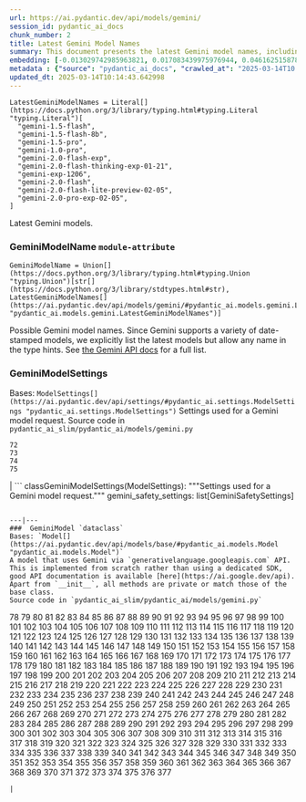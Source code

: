 ```yaml
---
url: https://ai.pydantic.dev/api/models/gemini/
session_id: pydantic_ai_docs
chunk_number: 2
title: Latest Gemini Model Names
summary: This document presents the latest Gemini model names, including versions such as 'gemini-1.5-flash' and 'gemini-2.0-pro-exp-02-05'. It also defines 'GeminiModelName' as a union that allows any string or the specified latest model names, highlighting the flexibility in model naming supported by Gemini.
embedding: [-0.013029742985963821, 0.017083439975976944, 0.04616251587867737, -0.025204623118042946, 0.015401293523609638, 0.005387695040553808, -0.012457537464797497, -0.002212987979874015, -0.003964075352996588, 0.004184684716165066, -0.021991999819874763, -0.0360972136259079, -0.002312951721251011, -0.06088819354772568, -0.015153108164668083, -3.700162415043451e-05, -0.014367187395691872, 0.05090561881661415, -0.021288806572556496, 0.08101880550384521, 0.06166032701730728, -0.002202647039666772, -0.016917983070015907, -0.011368278414011002, -0.006411460693925619, 0.02152320370078087, -0.02345353737473488, 0.016269942745566368, 0.015994181856513023, -0.025356292724609375, 0.04734829068183899, -0.031298957765102386, 0.023467324674129486, -0.0013408914674073458, -0.06960226595401764, 0.002230223035439849, 0.03510447219014168, -0.012685040012001991, -0.026652373373508453, 0.010196290910243988, -0.0015554686542600393, -0.02433597482740879, -0.0017355754971504211, 0.0067251394502818584, -0.05269807204604149, 0.017662540078163147, 0.0038158532697707415, 0.020585615187883377, 0.01744193024933338, -0.0011082175187766552, -0.011733662337064743, 0.02195063605904579, -0.012105940841138363, 0.036014486104249954, 0.009403475560247898, -0.049747418612241745, -0.03766905516386032, 0.029230745509266853, 0.007845421321690083, -0.02488749846816063, -0.003474598051980138, -0.014780829660594463, -0.007769587449729443, 0.020985469222068787, 0.008741647005081177, 0.006208086386322975, -0.034773558378219604, 0.018076183274388313, -0.01615963876247406, -0.002075107069686055, 0.034718405455350876, 0.006094334647059441, -0.004670714493840933, -0.03311898559331894, -0.0004955094191245735, -0.015690842643380165, 0.007197381462901831, 0.07230473309755325, 0.016531916335225105, -0.016118275001645088, 0.0223504900932312, 0.042853374034166336, 0.023370807990431786, 0.02072349563241005, 0.001508072018623352, 0.029313473030924797, -0.019151654094457626, -0.041667599231004715, -0.019055137410759926, -0.02150941640138626, -0.01868285797536373, -0.07208412140607834, -0.04525250196456909, 0.02295716479420662, 0.052863527089357376, -0.02047530934214592, 0.029368625953793526, -0.04398399963974953, 0.012671252712607384, 0.021936846897006035, 0.004329459276050329, 0.020309852436184883, -0.04514219984412193, 0.044535521417856216, 0.032788071781396866, -0.03515962138772011, -0.0060495235957205296, -0.019303321838378906, -0.026252519339323044, 0.03162987157702446, -0.11857755482196808, -0.012057682499289513, 0.0276037510484457, 0.00508091039955616, -0.06414218246936798, -0.010871906764805317, -0.053718388080596924, 0.05735844373703003, -0.010361747816205025, -0.038744524121284485, -0.036455702036619186, -0.006711351685225964, 0.03300867974758148, -0.06061243265867233, 0.007804057560861111, 0.006883702706545591, -0.022378066554665565, -0.06072273850440979, -0.06507977098226547, -0.03852391615509987, 0.014201730489730835, -0.017414353787899017, 0.026252519339323044, -0.0276037510484457, 0.003767594927921891, -0.04009575769305229, -0.0693265050649643, 0.01902756094932556, 0.001533924718387425, 0.02958923578262329, 0.025714782997965813, -0.009830906055867672, 0.01581493578851223, 0.03515962138772011, 0.016269942745566368, 0.03146441653370857, -0.053718388080596924, 0.022226396948099136, -0.031409263610839844, 0.03833088278770447, 8.789905405137688e-05, 0.016766313463449478, -0.0013788087526336312, -0.006332179065793753, -0.013450278900563717, -0.008610660210251808, 0.016876619309186935, 0.033780813217163086, -0.0014787723775953054, -0.02781057171523571, -0.02603190951049328, 0.017359202727675438, -0.024556584656238556, -0.0037917240988463163, -0.018751798197627068, 0.023784451186656952, -0.06430763751268387, -0.0024697910994291306, -0.07798542082309723, -0.052670493721961975, 0.03946150466799736, 0.008610660210251808, -0.06871982663869858, 0.0021974763367325068, 0.0009867099579423666, -0.008521038107573986, -0.005701374262571335, -0.0017838338389992714, -0.05057470500469208, -0.012498901225626469, -0.010182502679526806, -0.012347232550382614, -0.07186350971460342, -0.04020606353878975, -0.04323944076895714, 0.013815663754940033, -0.01149926520884037, -0.007893679663538933, -0.008603766560554504, -0.016118275001645088, 0.018007243052124977, 0.027645114809274673, 0.03033379279077053, 0.056338123977184296, -0.00728700403124094, -0.028017394244670868, 0.04199851304292679, -0.02542523294687271, 0.012698828242719173, 0.07528296113014221, 0.027424506843090057, 0.005511788185685873, 0.030113182961940765, 0.016132062301039696, -0.03835846111178398, -0.03058197721838951, -0.03174017742276192, 0.00012786296429112554, -0.042853374034166336, -0.0031212782487273216, 0.029920149594545364, -0.02498401515185833, -0.014112107455730438, 0.009472415782511234, 0.007169805467128754, 0.03549053892493248, -0.049499232321977615, -0.01591145247220993, 0.03474598005414009, 0.013698465190827847, -0.050878044217824936, 0.05393899977207184, 0.046327974647283554, -0.014367187395691872, -0.004177790600806475, 0.0012900478905066848, 0.005560046061873436, 0.0038020650390535593, 0.010630615055561066, 0.044838860630989075, -0.002245734678581357, -0.004498363472521305, -0.01559432689100504, -0.049499232321977615, -0.020213335752487183, -0.04028879106044769, 0.016132062301039696, 0.008072924800217152, -0.00043540194747038186, -0.05109865218400955, -0.007976409047842026, -0.0001341106981271878, -0.025618266314268112, 0.029478931799530983, 0.0019872081466019154, 0.00038455837056972086, -0.0009556867880746722, -0.07202897220849991, 0.05297383293509483, 0.033642932772636414, 0.03088531643152237, 0.01917923055589199, -0.00872096512466669, -0.030968043953180313, 0.011285549961030483, 0.002533561084419489, -0.052615340799093246, 0.03314656391739845, -0.007969514466822147, 0.005180873908102512, -0.05082289129495621, 0.024846132844686508, -0.03231927752494812, -0.017235109582543373, -0.033642932772636414, 0.023853391408920288, -0.00014272825501393527, 0.010989105328917503, -0.027452081441879272, -0.09144259244203568, 0.029313473030924797, -0.006549341604113579, 0.03866179659962654, -0.03747602179646492, -0.03411172702908516, -0.006559682544320822, -0.031602296978235245, 0.043349746614694595, 0.013788087293505669, -0.009830906055867672, 0.02469446510076523, -0.01398112066090107, 0.009251806885004044, 0.029920149594545364, -0.000690696993842721, 0.05250503867864609, 0.003602137789130211, 0.02137153595685959, 0.013353763148188591, -0.030499249696731567, 0.06232215464115143, 0.0031195548363029957, 0.011878437362611294, -0.027383141219615936, 0.017883149906992912, 0.004712078720331192, 0.04406672716140747, 0.010030834004282951, -0.011002893559634686, 0.0027214237488806248, 0.028568917885422707, -0.012236927635967731, -0.026459340006113052, -0.04977499693632126, -0.03044409677386284, 0.009058773517608643, 0.0027679584454745054, -0.0022922696080058813, 0.008748541586101055, -0.016297519207000732, 0.0010375535348430276, -0.020489098504185677, -0.010403111577033997, -0.05884755775332451, -0.02137153595685959, -0.013167623430490494, 0.006211533211171627, 0.03957181051373482, 0.016738738864660263, 0.020240912213921547, 0.006787186022847891, -0.037641480565071106, -0.006811315193772316, 0.04039909690618515, -0.002964438870549202, 0.019592871889472008, -0.028031181544065475, -0.04296367987990379, 0.013043530285358429, -0.05369081348180771, 0.011533735319972038, -0.05531780794262886, -0.012167987413704395, 0.06734102219343185, 0.010830543003976345, -0.05835118517279625, -0.007211169693619013, 0.007548978086560965, 0.017538446933031082, 0.03295353055000305, -0.011216608807444572, 0.007824739441275597, -0.018999984487891197, -0.010961529798805714, -0.023274291306734085, -0.003964075352996588, -0.020337428897619247, 0.060943346470594406, 0.004460446070879698, 0.01759359985589981, -0.003998545464128256, -0.005384248215705156, 0.030306216329336166, 0.0418330579996109, -0.024818558245897293, -0.04158487170934677, 0.004601774271577597, -0.03182290494441986, -0.02013060823082924, 0.01814512349665165, -0.07395929843187332, 0.014422339387238026, 0.024625524878501892, -0.02374308742582798, 0.016793889924883842, 0.011368278414011002, -0.013822557404637337, -0.02834830805659294, -0.020599402487277985, -0.0058220201171934605, -0.013719147071242332, 0.02259867452085018, -0.01749708317220211, 0.010671979747712612, 0.0010384153574705124, -0.011147668585181236, -0.038992710411548615, -0.00045500689884647727, 0.026997074484825134, 0.01600796915590763, 0.027493447065353394, 0.004653479438275099, 0.013353763148188591, -0.011492370627820492, 0.034635674208402634, 0.003509068163111806, -0.018999984487891197, 0.011099410243332386, -0.07208412140607834, -0.010775390081107616, -0.02236427739262581, -0.0023767214734107256, 0.005301519762724638, -0.03287079930305481, -0.024570371955633163, -0.037751782685518265, 0.010279019363224506, 0.056586310267448425, 0.010203184559941292, 0.0060805464163422585, -0.00516708567738533, -0.052863527089357376, 0.022171244025230408, -0.02859649248421192, -0.0022474583238363266, -0.02275034412741661, 0.013126259669661522, 0.05531780794262886, 0.033477477729320526, -0.04009575769305229, 0.04971984401345253, 0.0075214016251266, 0.011788814328610897, -0.01610448583960533, -0.017717693001031876, -0.03562841936945915, 0.020061668008565903, 0.006270132958889008, -0.020433945581316948, 0.059013012796640396, -0.02349490113556385, -0.07820603251457214, -0.030664706602692604, -0.015925241634249687, -0.03513204678893089, 0.029920149594545364, 0.009665449149906635, -0.04219154641032219, 0.009010515175759792, -0.08316974341869354, -0.015001439489424229, 0.0471828356385231, 0.048809830099344254, -0.014229306019842625, -0.0030712964944541454, -0.009437945671379566, -0.0035280268639326096, 0.006649305112659931, -0.008328004740178585, -0.015635691583156586, -0.004829277750104666, -0.022722767665982246, -0.004653479438275099, 0.04903043806552887, -0.010478946380317211, -0.01259541790932417, -0.011106304824352264, -0.011906013824045658, -0.024074001237750053, -0.05675176903605461, 0.034828707575798035, 0.009755072183907032, -0.0007402479532174766, -0.002581819426268339, -0.007941938005387783, -0.014863558113574982, 0.05300140753388405, -0.014684312976896763, 0.05129168555140495, -0.044590674340724945, 0.02448764257133007, 0.028224214911460876, -0.013022848404943943, -0.016035545617341995, 0.010940846987068653, -0.041309110820293427, 0.00632183812558651, 0.0030971490778028965, 0.006173616275191307, -0.011506158858537674, 0.004874088801443577, -0.04481128603219986, 0.029616812244057655, 0.010044621303677559, 0.016435399651527405, 0.017979666590690613, 0.02101304568350315, -0.003767594927921891, 0.03251231089234352, 0.017634963616728783, -0.005466976668685675, -0.02914801612496376, 0.002312951721251011, 0.022088516503572464, -0.05170532688498497, 0.04257761314511299, 0.012919438071548939, -0.0054359533824026585, 0.023425960913300514, -0.02821042761206627, -0.020447732880711555, -0.022722767665982246, 0.018572553992271423, -0.017083439975976944, 0.0630391389131546, 0.01913786493241787, -0.02612842619419098, -0.058571796864271164, -0.012802239507436752, -0.03786208853125572, 0.0196756012737751, -0.032098665833473206, 0.010575463064014912, 0.03256746381521225, -0.004143320489674807, -0.018917255103588104, -0.004122638143599033, 0.01048584096133709, -0.036207519471645355, 0.040426671504974365, -0.0548214353621006, 0.012616099789738655, -0.00028007052605971694, -0.003788277041167021, 0.012809133157134056, 0.0385790690779686, -0.004291542340070009, 0.011368278414011002, -0.005566940177232027, -0.03728298842906952, 0.009437945671379566, 0.001897585578262806, -0.0014003526885062456, -0.03083016350865364, -0.023439748212695122, -0.008941574953496456, 0.005577281583100557, -0.0700986385345459, -0.03014075942337513, -0.028624068945646286, 0.05429748818278313, -0.012878073379397392, -0.008369369432330132, -0.015084167942404747, -0.020944105461239815, 0.012753981165587902, 0.027327990159392357, -0.012064576148986816, -0.0045604100450873375, 0.006025394424796104, -0.010079092346131802, 0.027879511937499046, -0.032402005046606064, 0.013264140114188194, 0.015359929762780666, 0.029175592586398125, 0.0020027197897434235, -0.00415021413937211, -0.010589251294732094, 0.02047530934214592, 0.05275322124361992, -0.06353550404310226, 0.026390399783849716, -0.06287367641925812, -0.008955363184213638, -0.00371244247071445, 0.004370823502540588, -0.0005562631413340569, 0.015649478882551193, 0.03802754357457161, -0.007300792261958122, -0.007728223223239183, 0.050685010850429535, 0.04544553533196449, -0.04867194965481758, 0.026679949834942818, 0.022970953956246376, -0.009637872688472271, 0.0041467673145234585, -0.02756238728761673, -0.022915801033377647, -0.008348686620593071, 0.018103759735822678, 0.008183229714632034, 0.00641835480928421, -0.0085968729108572, -0.003124725306406617, -0.009603402577340603, -0.011761238798499107, -0.0032832883298397064, -0.02958923578262329, -0.014987651258707047, 0.012119729071855545, 0.008183229714632034, -0.057027529925107956, 0.012616099789738655, 0.0009565485524944961, 0.0021974763367325068, 0.0034108280669897795, -0.002897221827879548, 0.030002878978848457, 0.00847967341542244, -0.0010289360070601106, 0.019592871889472008, 0.016614645719528198, -0.00946552213281393, 0.0224470067769289, 0.013946650549769402, -0.044838860630989075, 0.024198094382882118, 0.0020888953004032373, 0.0024784086272120476, -0.032236550003290176, 0.047706782817840576, -0.009665449149906635, -0.01454643253237009, 0.005687586031854153, -0.0020440840162336826, -0.05592448264360428, -0.007776481099426746, -0.02076485939323902, 0.04288095235824585, -0.006345967296510935, -0.04158487170934677, -0.016531916335225105, 0.021302595734596252, -0.012354126200079918, 0.0008225456112995744, 0.06596221029758453, -0.025852663442492485, 0.044783707708120346, 0.005404930096119642, 0.02637661062180996, 0.0014718783786520362, 0.04180547967553139, 0.010540992952883244, 0.01251268945634365, -0.022391853854060173, 0.007417990826070309, 0.017621176317334175, -0.028141487389802933, -0.01843467354774475, 0.04516977444291115, 0.0168076790869236, -0.026307670399546623, 0.016545705497264862, 0.014518856070935726, -0.01444991584867239, -0.011292443610727787, -0.014904922805726528, -0.016297519207000732, 0.026804041117429733, 0.006376990582793951, -0.04059213027358055, 0.012243821285665035, -0.021674873307347298, -0.0025283906143158674, -0.009293170645833015, -0.004381164908409119, 0.0005489382310770452, 0.0001240927813341841, -0.027645114809274673, 0.0036055848468095064, -0.00018635462038218975, 0.010809860192239285, -0.025218412280082703, -0.00047482724767178297, -0.01820027455687523, -0.008693389594554901, 0.02845861203968525, -0.02958923578262329, 0.017179956659674644, 0.01241617277264595, -0.026983287185430527, -0.014767041429877281, 0.009010515175759792, 0.031105924397706985, -0.021936846897006035, 0.012050788849592209, 0.010044621303677559, 0.0027179766912013292, 0.05170532688498497, 0.010120456106960773, 0.020861376076936722, 0.0015322011895477772, 0.007007795386016369, -0.004008886404335499, -0.025342505425214767, -0.04304640740156174, 0.02939620241522789, -0.005122274626046419, 0.022088516503572464, -0.08658918738365173, 0.012161092832684517, 0.05060227960348129, -0.026335246860980988, 0.005504894070327282, 0.027824360877275467, 0.017510870471596718, 0.03540780767798424, 0.018517401069402695, 0.0007303377497009933, 0.015263413079082966, -0.021978210657835007, 0.01814512349665165, 0.007383520714938641, -0.008445203304290771, 0.0030437202658504248, -0.032788071781396866, -0.09067046642303467, -0.0169041957706213, 0.025011589750647545, -0.005518681835383177, 0.02468067593872547, -0.03565599396824837, 0.0020682131871581078, 0.013222775422036648, 0.0015864918241277337, 0.0033384407870471478, -0.058571796864271164, -0.04668646305799484, 0.022529734298586845, -0.01591145247220993, -0.009844694286584854, -0.007686858531087637, -0.011864649131894112, -0.009589615277945995, 0.018034817650914192, -0.01296080183237791, -0.00130469782743603, -0.02374308742582798, 0.03317413851618767, -0.020654555410146713, 0.02066834270954132, 0.011182138696312904, 0.006549341604113579, 0.011712980456650257, 0.027934664860367775, -0.038193002343177795, -0.03681419417262077, -0.01149926520884037, 0.010885694995522499, 0.011326913721859455, 0.0010823648190125823, -0.011706085875630379, 0.005473870784044266, -0.05126411095261574, 0.014767041429877281, 0.010954635217785835, 0.015153108164668083, 0.014408551156520844, -0.007480037398636341, -0.019606661051511765, 0.014987651258707047, -0.006766504142433405, 0.011981847696006298, -0.01454643253237009, 0.042357005178928375, -0.010148032568395138, -0.0150428032502532, -0.0020440840162336826, 0.011616463772952557, 0.014284458942711353, -0.007728223223239183, 0.03168502449989319, -0.0246393121778965, 0.016821466386318207, -0.007390414830297232, -0.0741247609257698, 0.036759041249752045, 0.024873709306120872, -0.018779374659061432, 0.002166453283280134, 0.028293155133724213, -0.0030816374346613884, -0.007025030441582203, 0.020751072093844414, 0.005532470066100359, 0.004281200934201479, -0.0075627658516168594, -0.011009788140654564, -0.006849232595413923, -0.016132062301039696, 0.03717268258333206, 0.027631327509880066, -0.02087516523897648, 0.013078001327812672, 0.009520674124360085, 0.0171937458217144, 0.008293534629046917, 0.00023116590455174446, 0.014932498335838318, -0.004160555545240641, 0.009810224175453186, 0.016573281958699226, -0.004563856869935989, -0.02106819674372673, -0.02394990809261799, -0.05322201922535896, -0.02557690255343914, -0.014615372754633427, 0.00981711782515049, -0.009541356936097145, 0.008038454689085484, -0.011878437362611294, -0.008886422030627728, 0.013574372045695782, -0.10374157130718231, 0.012354126200079918, 0.021743813529610634, 0.005260155536234379, 0.03306383267045021, 0.0020440840162336826, 0.0023577630054205656, 0.02181275375187397, 0.0030385497957468033, -0.027231473475694656, -0.021536992862820625, -0.008396944962441921, -0.00286275171674788, -0.00650797737762332, 0.030554402619600296, -0.00015953248657751828, 0.013588160276412964, -0.030719859525561333, 0.010444476269185543, -0.0028937747702002525, -0.0422191247344017, 0.04960953816771507, 0.002245734678581357, -0.014105213806033134, -0.023936118930578232, -0.03538023307919502, 0.004370823502540588, 0.002456003101542592, 0.009713707491755486, 0.008024666458368301, -0.007190487813204527, -0.019799694418907166, 0.006869914475828409, 0.03118865378201008, 0.013919074088335037, 0.01978590525686741, -0.012133517302572727, 0.013119365088641644, 0.024267034605145454, 0.01075470820069313, 0.017014499753713608, -0.025935392826795578, 0.03229169920086861, 0.024115364998579025, 0.016518129035830498, 0.016876619309186935, -0.014325822703540325, 0.02756238728761673, 0.005708268377929926, 0.007507613394409418, -0.025811299681663513, 0.03201593831181526, -0.005532470066100359, 0.012292079627513885, -0.008631343021988869, 0.008734753355383873, -0.04263276606798172, 0.0027128062210977077, -3.732478216988966e-05, 0.010568569414317608, 0.022626250982284546, 0.002481855684891343, -0.004446658305823803, 0.02106819674372673, -0.01879316382110119, -0.009506885893642902, -0.024170517921447754, -0.02150941640138626, -0.008328004740178585, -0.004694843664765358, 0.005801337771117687, 0.019413627684116364, -0.007866104133427143, -0.011974954046308994, -0.011602675542235374, 0.01759359985589981, -0.011581993661820889, 0.030471673235297203, -0.04445279389619827, -0.018875891342759132, 0.01159578189253807, -0.0035504326224327087, 0.0034763214644044638, 0.02404642477631569, -0.0565311573445797, -0.013126259669661522, 0.027231473475694656, -0.029809845611453056, 0.030968043953180313, -0.00026972946943715215, 0.01963423565030098, -0.0032298595178872347, -0.004853406921029091, -0.0022888225503265858, -0.021688662469387054, -0.01818648725748062, 0.005977136082947254, 0.004915453027933836, -0.006573470775038004, 0.013588160276412964, 0.023508688434958458, -0.00020789851259905845, -0.007445567287504673, -0.004084720741957426, 0.0274107176810503, -0.025052955374121666, 0.016394035890698433, -0.01789693720638752, 0.0006157243042252958, -0.0006915587582625449, 0.007328368257731199, 0.048065271228551865, -0.015745995566248894, 0.0010530651779845357, -0.005784102715551853, -0.007169805467128754, 0.03866179659962654, 0.023536264896392822, -0.014560220763087273, -0.01143032405525446, -0.009203548543155193, -0.009451733902096748, -0.0012762598926201463, 0.06419733166694641, -0.01873801089823246, -0.01992378570139408, 0.02185411937534809, 0.020089242607355118, -0.029561659321188927, 0.011685403995215893, 0.01824164018034935, 0.017469506710767746, -0.010954635217785835, -0.013739828951656818, -0.005036098882555962, -0.04152971878647804, 0.024198094382882118, -0.011968059465289116, 0.017083439975976944, -0.004584539216011763, 0.009362111799418926, 0.013891498558223248, 0.01143032405525446, -0.02286064811050892, -0.00843141507357359, 0.024515219032764435, -0.01636645942926407, -0.0194825679063797, 0.02310883440077305, -0.01316072978079319, 0.004274307284504175, -0.009355217218399048, -0.02066834270954132, 0.016132062301039696, -0.0029609918128699064, 0.01559432689100504, -0.03491143882274628, -0.033339597284793854, 0.0006863882299512625, -0.018917255103588104, 0.027645114809274673, 0.012498901225626469, -0.011657827533781528, -0.013174518011510372, 0.015056591480970383, -0.013732935301959515, -0.02895498275756836, -0.0005493690841831267, -0.03460809960961342, 0.031050773337483406, -0.009892952628433704, -0.024501431733369827, 0.029368625953793526, 0.03146441653370857, 0.018227851018309593, 0.06712041050195694, 0.021330172196030617, -0.026886770501732826, 0.005384248215705156, -0.0025146023835986853, -0.008562401868402958, -0.002321569249033928, 0.02508053183555603, 0.032043516635894775, 0.05724813789129257, 0.006425248924642801, -0.006401119753718376, 0.031298957765102386, 0.01056167483329773, 0.0009686131379567087, 0.04232942685484886, 0.04596948251128197, -0.0012978037120774388, 0.029258321970701218, 0.02230912633240223, -0.021288806572556496, 0.06331489980220795, 0.0027972583193331957, 0.005691033322364092, 0.014711889438331127, 0.029534082859754562, -0.007000901270657778, 0.00411229720339179, 0.015359929762780666, -0.007976409047842026, 0.007583448197692633, -0.022226396948099136, -0.015677055343985558, 0.01300906017422676, 0.024473855271935463, -0.037641480565071106, -0.017138592898845673, 0.013974227011203766, -0.02414294146001339, -0.02106819674372673, 0.007493825629353523, 0.02423945814371109, 0.0016080356435850263, -0.02834830805659294, -0.03212624415755272, -0.00894846860319376, -0.005818572826683521, 0.004222601652145386, -0.002830005018040538, 0.00899672694504261, 0.04823072999715805, -0.014960074797272682, 0.02003409154713154, 0.03212624415755272, -0.02399127185344696, -0.01522204838693142, 0.021343959495425224, -0.0271211676299572, 0.000800139969214797, 0.009424157440662384, -0.027838148176670074, 0.008514144457876682, -0.0071560172364115715, -0.033642932772636414, 0.011906013824045658, 0.0017907278379425406, 0.037641480565071106, 0.020930316299200058, -0.024129152297973633, -1.5013396250651567e-06, 0.009251806885004044, 0.041722752153873444, 0.03813784942030907, -0.0047982544638216496, -0.021978210657835007, 0.01006530411541462, -0.01978590525686741, -0.004419081844389439, -0.0056565627455711365, 0.03659358248114586, 0.039240896701812744, -0.00021242271759547293, 0.02815527468919754, -0.006414907518774271, -0.005880619399249554, 0.015580538660287857, 0.06469370424747467, -0.017634963616728783, 0.007369732949882746, 0.020158184692263603, 0.008100501261651516, -0.010251442901790142, 0.016518129035830498, 0.037503596395254135, 0.008714071474969387, -0.011912907473742962, 0.021881693974137306, -0.015235836617648602, -0.0015037632547318935, -0.007293898146599531, -0.021785177290439606, 0.0010384153574705124, -0.021771389991044998, 0.003066126024350524, -0.02310883440077305, -0.012361020781099796, -0.0017605663742870092, 0.03485628589987755, -0.0414469912648201, 0.005160191562026739, 0.0015908005880191922, -0.011616463772952557, -0.05007833242416382, 0.018572553992271423, 0.011581993661820889, 0.020585615187883377, 0.03449779376387596, 0.02013060823082924, -0.040674857795238495, 0.007776481099426746, -0.014587796293199062, 0.02945135533809662, -0.016835255548357964, -0.010182502679526806, -0.039737269282341, -0.0052498141303658485, 0.021040622144937515, 0.010148032568395138, 0.009086349979043007, -0.030554402619600296, -0.0003182032087352127, 0.025866452604532242, -0.04343247413635254, -0.037200260907411575, 0.007776481099426746, -0.009403475560247898, 0.00941726379096508, 0.02349490113556385, -0.023936118930578232, 0.010216972790658474, -0.018917255103588104, -0.006997454445809126, -0.020296065136790276, -0.02152320370078087, 0.010154926218092442, 0.02160593308508396, 0.017731480300426483, -0.000657088530715555, -0.01140274852514267, 0.026707526296377182, -0.0046052210964262486, -0.012547159567475319, -0.02414294146001339, -0.008100501261651516, -0.025052955374121666, 0.017166169360280037, 0.00503265205770731, 0.005153297912329435, 0.013119365088641644, -0.040674857795238495, -0.001423620036803186, -0.07351808249950409, 0.003822747152298689, 0.005653115920722485, -0.03424960747361183, -0.002752447035163641, -0.025149472057819366, -0.05054713040590286, 0.049692265689373016, -0.003429786767810583, 0.0038916876073926687, -0.02305368147790432, 0.02175760269165039, 0.028375884518027306, -0.0052222381345927715, 0.0861479714512825, 0.027452081441879272, -0.03976484388113022, 0.01491871103644371, -0.023674145340919495, -0.005897854454815388, 0.016587069258093834, 0.01585630141198635, -0.008293534629046917, -0.02920316904783249, -0.02582508698105812, -0.013071106746792793, 0.013457173481583595, 0.006294262129813433, 0.050795312970876694, -0.00013831174874212593, 0.007686858531087637, -0.0043673766776919365, 0.002518049441277981, 0.006997454445809126, 0.039185743778944016, 0.027741631492972374, -0.03540780767798424, -0.007052606903016567, -0.016780102625489235, -0.005818572826683521, 0.026638584211468697, -0.023936118930578232, 0.023936118930578232, 0.04301883280277252, -0.011754344217479229, -0.005294625647366047, 0.0054428474977612495, 0.018862104043364525, -0.0168076790869236, 0.009279382415115833, -0.007990196347236633, -0.018806951120495796, 0.030058030039072037, 0.006166722159832716, 0.020199548453092575, 0.025797512382268906, 0.013174518011510372, -0.03926847130060196, -0.0169041957706213, -0.0069354078732430935, -0.017786633223295212, -0.005460082553327084, 0.0012978037120774388, 0.015290988609194756, -0.009727495722472668, -0.0041364263743162155, -0.019151654094457626, 0.008838163688778877, -0.006035735365003347, -0.03295353055000305, -0.0013943203957751393, 0.037944816052913666, -0.008197017945349216, -0.005887513514608145, -0.037393294274806976, 0.01360884215682745, -0.001550298067741096, 0.003626266960054636, -0.014394762925803661, -0.042550038546323776, 0.00037766434252262115, -0.007404203061014414, -0.009954999200999737, 0.004498363472521305, -0.0058564902283251286, -0.0024766852147877216, 0.004908558912575245, 1.005156991595868e-05, 0.0018527742940932512, -0.011333808302879333, -0.015401293523609638, -0.01853119023144245, 0.0036297140177339315, 0.04437006637454033, 0.034028999507427216, -0.01814512349665165, 0.005087804049253464, 0.037393294274806976, -0.06088819354772568, -0.01660085655748844, 0.017276473343372345, -0.01610448583960533, -0.019124077633023262, 0.017662540078163147, 0.013753617182374, 0.04119880497455597, 0.00885195191949606, 0.01973075233399868, 0.007928150705993176, 0.013126259669661522, -0.0003322067204862833, 0.01904134824872017, 0.024804769083857536, 0.026583433151245117, 0.06827861070632935, 0.023908544331789017, -0.020406369119882584, 0.020406369119882584, -0.035766299813985825, -0.02368793450295925, 0.02324671484529972, -0.00899672694504261, -0.023867178708314896, -0.006090887822210789, 0.027645114809274673, 0.013360656797885895, 0.02028227597475052, -0.006518318317830563, -0.02195063605904579, -0.005704821087419987, -0.017772844061255455, -0.0034263397101312876, -0.014932498335838318, -0.03441506624221802, 0.028679221868515015, -0.027879511937499046, 0.005577281583100557, -0.009610297158360481, -0.0005364427925087512, -0.0037641478702425957, -0.005298072472214699, -0.008286640979349613, -0.008514144457876682, -0.014187942259013653, -0.02324671484529972, -0.006201192270964384, 0.001973419915884733, -0.01288496796041727, 0.03435991331934929, 0.003293629502877593, 0.00946552213281393, -0.008838163688778877, -0.0020527015440165997, 0.01388460397720337, -0.00645627174526453, 0.0027145296335220337, 0.013360656797885895, -0.011650933884084225, 0.0274107176810503, -0.0028593046590685844, -0.007211169693619013, -0.011237291619181633, -0.03344989940524101, -0.023853391408920288, -0.024597948417067528, -0.03069228306412697, -0.008521038107573986, -0.006094334647059441, 0.008817481808364391, -0.033477477729320526, 0.026983287185430527, -0.03582145273685455, -0.026955710723996162, 0.004326012451201677, -0.01705586351454258, 0.017717693001031876, -0.014587796293199062, -0.019275745376944542, 0.03229169920086861, 0.017579810693860054, 0.001372776459902525, 0.005660010036081076, -0.005391142331063747, -0.002736935392022133, 0.03196078538894653, 0.010292807593941689, 0.026790253818035126, 0.02423945814371109, 0.0026059485971927643, -0.013360656797885895, 0.024804769083857536, 0.015304776839911938, 0.006566576659679413, 0.00028287124587222934, -0.009527568705379963, -0.006090887822210789, 0.02612842619419098, -0.013760510832071304, -0.019896211102604866, 0.008638236671686172, -0.005639327690005302, -0.007976409047842026, 0.0067044575698673725, -0.04299125820398331, 0.01001015119254589, 0.0023663805332034826, -0.0016381971072405577, -0.01650433987379074, 0.02656964398920536, -0.018696647137403488, -0.007742010988295078, 0.0003869282081723213, 0.023853391408920288, -0.028293155133724213, -0.02618357725441456, 0.01646297611296177, 0.024460067972540855, 0.0014081083936616778, -0.018600130453705788, 0.004060591571033001, 0.021550780162215233, 0.008169441483914852, -0.01820027455687523, -0.012305867858231068, 0.004650032613426447, 0.015332353301346302, 0.005284284707158804, 0.013346868567168713, 0.03504931926727295, -0.004512151703238487, 0.007176699582487345, 0.01814512349665165, 0.011768132448196411, -0.021495629101991653, -0.008700283244252205, 0.008955363184213638, 0.010368641465902328, -0.00031087829847820103, -0.01278845127671957, -0.035325080156326294, 0.012953908182680607, 0.01868285797536373, -0.0002022971020778641, 0.02696949988603592, 0.017759056761860847, -0.06772708892822266, -0.02468067593872547, -0.04704495519399643, -0.0032763942144811153, -0.025452809408307076, 0.004070932976901531, -0.010796072892844677, 0.0469898022711277, -0.005325648933649063, -0.007907467894256115, 0.012485112994909286, 0.010713343508541584, 0.02116471342742443, 0.007362838834524155, -0.0050119697116315365, 0.005263602361083031, -0.01398112066090107, -0.012953908182680607, 0.03367051109671593, 0.04084031656384468, 0.057579051703214645, 0.028293155133724213, -0.01793830096721649, 0.01559432689100504, -0.018751798197627068, -0.022488370537757874, 0.0008096192614175379, -0.007893679663538933, 0.002912733471021056, -0.011809497140347958, -0.011209715157747269, 0.042908526957035065, -0.022764133289456367, 0.05065743252635002, 0.04312913864850998, -0.022929590195417404, -0.040730010718107224, -0.024156728759407997, -0.01615963876247406, -0.03827572986483574, 0.00747314328327775, -0.02958923578262329, -0.008231488056480885, 0.03584902733564377, 0.03813784942030907, -0.018958620727062225, 0.004574197810143232, -0.0004175205249339342, 0.003191942349076271, 0.0030213147401809692, 0.014367187395691872, 0.00443631736561656, -0.024901285767555237, 0.01973075233399868, 0.018779374659061432, 0.0012107663787901402, 0.011519947089254856, 0.018751798197627068, 0.023922331631183624, 0.06541068851947784, -0.007535189855843782, 0.04864437133073807, -0.0018700093496590853, -0.0003009680949617177, 0.033587779849767685, 0.0066941166296601295, -0.01454643253237009, -0.01021007914096117, 0.004529386758804321, -0.004456999246031046, -0.01325724646449089, 0.02775542065501213, -0.00659415265545249, -0.022984741255640984, 0.0248323455452919, 0.038992710411548615, 0.04519734904170036, 0.000923801853787154, 0.04442521929740906, 0.053663235157728195, 0.0013408914674073458, -0.010837436653673649, 0.04089546576142311, 0.019813481718301773, 0.012547159567475319, 0.0036538431886583567, 0.034828707575798035, -0.0195790845900774, 0.03127138316631317, -0.0035538794472813606, -0.01187154371291399, 0.013684676960110664, 0.009169078432023525, -0.011051151901483536, 0.006673434283584356, -0.03220897167921066, 0.0007363700424320996, 0.009210442192852497, 0.011706085875630379, 0.012891861610114574, 0.008265958167612553, 0.0471828356385231, 0.004263965878635645, 0.0001235541858477518, -0.021633509546518326, -0.017579810693860054, 0.02834830805659294, 0.01559432689100504, 0.004215707536786795, -0.02319156378507614, 0.005890960339456797, -0.023756874725222588, -0.022198820486664772, -0.0028903279453516006, 0.025108106434345245, 0.03394627198576927, -0.0276037510484457, 0.003167813178151846, 0.0028679221868515015, 0.005980582907795906, 0.005315307527780533, 0.0552075020968914, -0.0037331245839595795, 0.0011452729813754559, 0.02152320370078087, -0.02408778853714466, 0.003209177404642105, -0.008217699825763702, -0.020433945581316948, -0.010796072892844677, -0.01635267212986946, 0.026790253818035126, 0.017179956659674644, 0.010940846987068653, 0.015194471925497055, 0.004222601652145386, -0.03664873540401459, 0.012567841447889805, 0.016187215223908424, 0.010775390081107616, 0.0033918695989996195, 0.006518318317830563, -0.019358474761247635, 0.007314580492675304, -0.00425017811357975, -0.037007227540016174, -0.035573266446590424, 0.03176775202155113, -0.023122623562812805, 0.02290201373398304, -0.031050773337483406, -0.03289837762713432, -0.003422892652451992, 0.008155654184520245, -0.013774299062788486, -0.01194737758487463, 0.006063311360776424, 0.022984741255640984]
metadata : {"source": "pydantic_ai_docs", "crawled_at": "2025-03-14T10:14:43.642998", "url_path": "/api/models/gemini/", "chunk_size": 3225}
updated_dt: 2025-03-14T10:14:43.642998
---
```

```
LatestGeminiModelNames = Literal[](https://docs.python.org/3/library/typing.html#typing.Literal "typing.Literal")[
  "gemini-1.5-flash",
  "gemini-1.5-flash-8b",
  "gemini-1.5-pro",
  "gemini-1.0-pro",
  "gemini-2.0-flash-exp",
  "gemini-2.0-flash-thinking-exp-01-21",
  "gemini-exp-1206",
  "gemini-2.0-flash",
  "gemini-2.0-flash-lite-preview-02-05",
  "gemini-2.0-pro-exp-02-05",
]

```

Latest Gemini models.
###  GeminiModelName `module-attribute`
```
GeminiModelName = Union[](https://docs.python.org/3/library/typing.html#typing.Union "typing.Union")[str[](https://docs.python.org/3/library/stdtypes.html#str), LatestGeminiModelNames[](https://ai.pydantic.dev/api/models/gemini/#pydantic_ai.models.gemini.LatestGeminiModelNames "pydantic_ai.models.gemini.LatestGeminiModelNames")]

```

Possible Gemini model names.
Since Gemini supports a variety of date-stamped models, we explicitly list the latest models but allow any name in the type hints. See [the Gemini API docs](https://ai.google.dev/gemini-api/docs/models/gemini#model-variations) for a full list.
###  GeminiModelSettings
Bases: `ModelSettings[](https://ai.pydantic.dev/api/settings/#pydantic_ai.settings.ModelSettings "pydantic_ai.settings.ModelSettings")`
Settings used for a Gemini model request.
Source code in `pydantic_ai_slim/pydantic_ai/models/gemini.py`
```
72
73
74
75
```
| ```
classGeminiModelSettings(ModelSettings):
"""Settings used for a Gemini model request."""
  gemini_safety_settings: list[GeminiSafetySettings]

```
  
---|---  
###  GeminiModel `dataclass`
Bases: `Model[](https://ai.pydantic.dev/api/models/base/#pydantic_ai.models.Model "pydantic_ai.models.Model")`
A model that uses Gemini via `generativelanguage.googleapis.com` API.
This is implemented from scratch rather than using a dedicated SDK, good API documentation is available [here](https://ai.google.dev/api).
Apart from `__init__`, all methods are private or match those of the base class.
Source code in `pydantic_ai_slim/pydantic_ai/models/gemini.py`
```
 78
 79
 80
 81
 82
 83
 84
 85
 86
 87
 88
 89
 90
 91
 92
 93
 94
 95
 96
 97
 98
 99
100
101
102
103
104
105
106
107
108
109
110
111
112
113
114
115
116
117
118
119
120
121
122
123
124
125
126
127
128
129
130
131
132
133
134
135
136
137
138
139
140
141
142
143
144
145
146
147
148
149
150
151
152
153
154
155
156
157
158
159
160
161
162
163
164
165
166
167
168
169
170
171
172
173
174
175
176
177
178
179
180
181
182
183
184
185
186
187
188
189
190
191
192
193
194
195
196
197
198
199
200
201
202
203
204
205
206
207
208
209
210
211
212
213
214
215
216
217
218
219
220
221
222
223
224
225
226
227
228
229
230
231
232
233
234
235
236
237
238
239
240
241
242
243
244
245
246
247
248
249
250
251
252
253
254
255
256
257
258
259
260
261
262
263
264
265
266
267
268
269
270
271
272
273
274
275
276
277
278
279
280
281
282
283
284
285
286
287
288
289
290
291
292
293
294
295
296
297
298
299
300
301
302
303
304
305
306
307
308
309
310
311
312
313
314
315
316
317
318
319
320
321
322
323
324
325
326
327
328
329
330
331
332
333
334
335
336
337
338
339
340
341
342
343
344
345
346
347
348
349
350
351
352
353
354
355
356
357
358
359
360
361
362
363
364
365
366
367
368
369
370
371
372
373
374
375
376
377
```
|